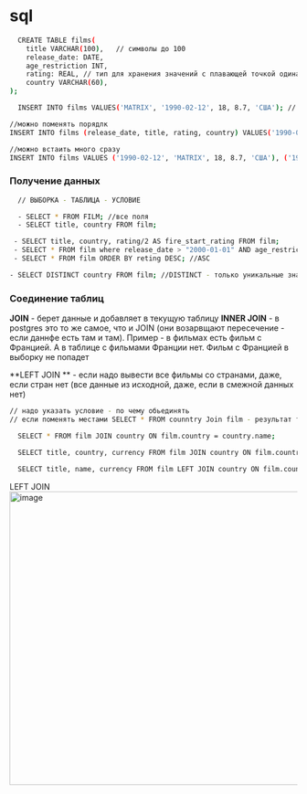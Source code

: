 # sql

```sh
  CREATE TABLE films(
    title VARCHAR(100),   // символы до 100
    release_date: DATE,
    age_restriction INT,
    rating: REAL, // тип для хранения значений с плавающей точкой одинарной точности
    country VARCHAR(60),
);
```

```sh
  INSERT INTO films VALUES('MATRIX', '1990-02-12', 18, 8.7, 'США'); // порядок имеет значение

//можно поменять порядлк
INSERT INTO films (release_date, title, rating, country) VALUES('1990-02-12', 'MATRIX', 18, 8.7, 'США');

//можно встаить много сразу
INSERT INTO films VALUES ('1990-02-12', 'MATRIX', 18, 8.7, 'США'), ('1990-02-12', 'MATRIX', 18, 8.7, 'США'), ('1990-02-12', 'MATRIX', 18, 8.7, 'США'), ;
```

### Получение данных

```sh
  // ВЫБОРКА - ТАБЛИЦА - УСЛОВИЕ

  - SELECT * FROM FILM; //все поля
  - SELECT title, country FROM film;

 - SELECT title, country, rating/2 AS fire_start_rating FROM film;
 - SELECT * FROM film where release_date > "2000-01-01" AND age_restriction < 18;
 - SELECT * FROM film ORDER BY reting DESC; //ASC

- SELECT DISTINCT country FROM film; //DISTINCT - только уникальные значения
```

### Соединение таблиц

**JOIN** - берет данные и добавляет в текущую таблицу
**INNER JOIN** - в postgres это то же самое, что и JOIN (они возарвщают пересечение - если даннфе есть там и там). Пример - в фильмах есть фильм с Францией. А в таблице с фильмами Франции нет. Фильм с Францией в выборку не попадет

**LEFT JOIN ** - если надо вывести все фильмы со странами, даже, если стран нет (все данные из исходной, даже, если в смежной данных нет)

```sh
// надо указать условие - по чему обьединять
// если поменять местами SELECT * FROM counntry Join film - результат такой же (порядок только иной)

  SELECT * FROM film JOIN country ON film.country = country.name;

  SELECT title, country, currency FROM film JOIN country ON film.country = country.name;

  SELECT title, name, currency FROM film LEFT JOIN country ON film.country = country.name;
```
LEFT JOIN
<img width="514" alt="image" src="https://github.com/user-attachments/assets/4e5031b8-5da9-4788-b77b-a5881ef43a28" />


